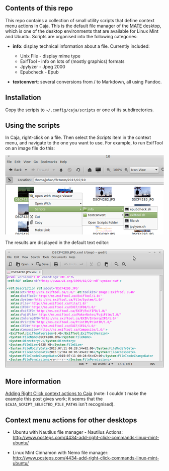 ## Contents of this repo

This repo contains a collection of small utility scripts that define context menu actions in Caja. This is the default file manager of the [MATE](http://mate-desktop.com/) desktop, which is one of the desktop environments that are available for Linux Mint and Ubuntu. Scripts are organised into the following categories:

* **info**: display technical information about a file. Currently included:
    * Unix File - display mime type
    * ExifTool - info on lots of (mostly graphics) formats
    * Jpylyzer - Jpeg 2000
    * Epubcheck - Epub

* **textconvert**: several conversions from / to Markdown, all using Pandoc.

## Installation

Copy the scripts to `~/.config/caja/scripts` or one of its subdirectories.

## Using the scripts

In Caja, right-click on a file. Then select the *Scripts* item in the context menu, and navigate to the one you want to use. For example, to run ExifTool on an image file do this:

![](./caja-context-example1.png)

The results are displayed in the default text editor:

![](./exif-output.png)

## More information

[Adding Right Click context actions to Caja](http://www.ethanjoachimeldridge.info/tech-blog/caja-exifstrip-context-action) (note: I couldn't make the example this post gives work; it seems that the `$CAJA_SCRIPT_SELECTED_FILE_PATHS` isn't recognised).

## Context menu actions for other desktops

* Ubuntu with Nautilus file manager - Nautilus Actions:
<http://www.pcsteps.com/4434-add-right-click-commands-linux-mint-ubuntu/>

* Linux Mint Cinnamon with Nemo file manager:
<http://www.pcsteps.com/4434-add-right-click-commands-linux-mint-ubuntu/>
  